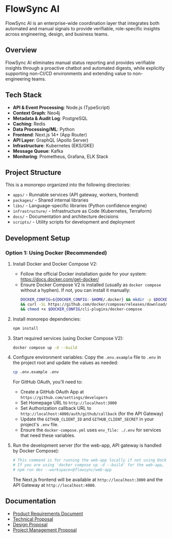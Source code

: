 # FlowSync AI

FlowSync AI is an enterprise-wide coordination layer that integrates both automated and manual signals to provide verifiable, role-specific insights across engineering, design, and business teams.

## Overview

FlowSync AI eliminates manual status reporting and provides verifiable insights through a proactive chatbot and automated digests, while explicitly supporting non-CI/CD environments and extending value to non-engineering teams.

## Tech Stack

- **API & Event Processing**: Node.js (TypeScript)
- **Context Graph**: Neo4j
- **Metadata & Audit Log**: PostgreSQL
- **Caching**: Redis
- **Data Processing/ML**: Python
- **Frontend**: Next.js 14+ (App Router)
- **API Layer**: GraphQL (Apollo Server)
- **Infrastructure**: Kubernetes (EKS/GKE)
- **Message Queue**: Kafka
- **Monitoring**: Prometheus, Grafana, ELK Stack

## Project Structure

This is a monorepo organized into the following directories:

- `apps/` - Runnable services (API gateway, workers, frontend)
- `packages/` - Shared internal libraries
- `libs/` - Language-specific libraries (Python confidence engine)
- `infrastructure/` - Infrastructure as Code (Kubernetes, Terraform)
- `docs/` - Documentation and architecture decisions
- `scripts/` - Utility scripts for development and deployment

## Development Setup

### Option 1: Using Docker (Recommended)

1. Install Docker and Docker Compose V2:
   - Follow the official Docker installation guide for your system: https://docs.docker.com/get-docker/
   - Ensure Docker Compose V2 is installed (usually as `docker compose` without a hyphen). If not, you can install it manually:
     ```bash
     DOCKER_CONFIG=${DOCKER_CONFIG:-$HOME/.docker} && mkdir -p $DOCKER_CONFIG/cli-plugins \
     && curl -SL https://github.com/docker/compose/releases/download/v2.24.5/docker-compose-linux-x86_64 -o $DOCKER_CONFIG/cli-plugins/docker-compose \
     && chmod +x $DOCKER_CONFIG/cli-plugins/docker-compose
     ```

2. Install monorepo dependencies:
   ```bash
   npm install
   ```

3. Start required services (using Docker Compose V2):
   ```bash
   docker compose up -d --build
   ```

4. Configure environment variables:
   Copy the `.env.example` file to `.env` in the project root and update the values as needed:
   ```bash
   cp .env.example .env
   ```
   
   For GitHub OAuth, you'll need to:
   - Create a GitHub OAuth App at `https://github.com/settings/developers`
   - Set Homepage URL to `http://localhost:3000`
   - Set Authorization callback URL to `http://localhost:4000/auth/github/callback` (for the API Gateway)
   - Update the `GITHUB_CLIENT_ID` and `GITHUB_CLIENT_SECRET` in your project's `.env` file.
   - Ensure the `docker-compose.yml` uses `env_file: ./.env` for services that need these variables.

5. Run the development server (for the web-app, API gateway is handled by Docker Compose):
   ```bash
   # This command is for running the web-app locally if not using Docker for it.
   # If you are using 'docker compose up -d --build' for the web-app, you don't need to run 'npm run dev' separately.
   # npm run dev --workspace=@flowsync/web-app
   ```
   
   The Next.js frontend will be available at `http://localhost:3000` and the API Gateway at `http://localhost:4000`.

## Documentation

- [Product Requirements Document](./Docs/PRD.md)
- [Technical Proposal](./Docs/technical_proposal.md)
- [Design Proposal](./Docs/design_proposal.md)
- [Project Management Proposal](./Docs/project_management_proposal.md)